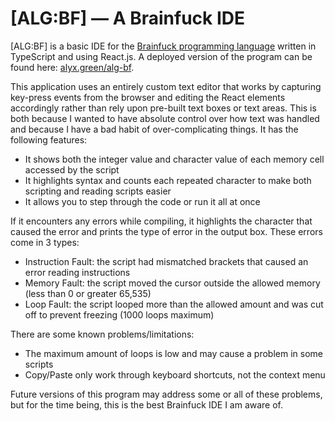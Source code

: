 # [ALG:BF] — A Brainfuck IDE

[ALG:BF] is a basic IDE for the
[Brainfuck programming language](https://en.wikipedia.org/wiki/Brainfuck)
written in TypeScript and using React.js. A deployed version of the program can be found here:
[alyx.green/alg-bf](https://alyx.green/alg-bf).

This application uses an entirely custom text editor that works by capturing key-press events from the browser and
editing the React elements accordingly rather than rely upon pre-built text boxes or text areas. This is both because I
wanted to have absolute control over how text was handled and because I have a bad habit of over-complicating things. It
has the following features:

- It shows both the integer value and character value of each memory cell accessed by the script
- It highlights syntax and counts each repeated character to make both scripting and reading scripts easier
- It allows you to step through the code or run it all at once

If it encounters any errors while compiling, it highlights the character that caused the
error and prints the type of error in the output box. These errors come in 3 types:

- Instruction Fault: the script had mismatched brackets that caused an error reading instructions
- Memory Fault: the script moved the cursor outside the allowed memory (less than 0 or greater 65,535)
- Loop Fault: the script looped more than the allowed amount and was cut off to prevent freezing (1000 loops maximum)

There are some known problems/limitations:

- The maximum amount of loops is low and may cause a problem in some scripts
- Copy/Paste only work through keyboard shortcuts, not the context menu

Future versions of this program may address some or all of these problems, but for the time being, this is the best
Brainfuck IDE I am aware of.